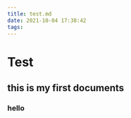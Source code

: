 ```yaml
---
title: test.md
date: 2021-10-04 17:38:42
tags:
---
```


# Test

## this is my first documents

<!--more-->

### hello

